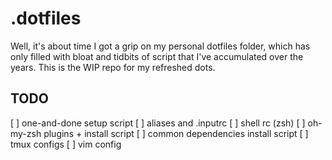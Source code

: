 # .dotfiles

Well, it's about time I got a grip on my personal dotfiles folder, which has only filled with bloat and tidbits of script that I've accumulated over the years. This is the WIP repo for my refreshed dots. 

## TODO
[ ] one-and-done setup script 
[ ] aliases and .inputrc 
[ ] shell rc (zsh)
[ ] oh-my-zsh plugins + install script 
[ ] common dependencies install script 
[ ] tmux configs 
[ ] vim config 
